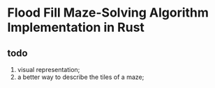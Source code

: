 # Flood Fill Maze-Solving Algorithm Implementation in Rust

## todo
1. visual representation;
2. a better way to describe the tiles of a maze;
